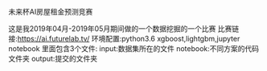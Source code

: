 未来杯AI房屋租金预测竞赛

这是我2019年04月-2019年05月期间做的一个数据挖掘的一个比赛
比赛链接:https://ai.futurelab.tv/
环境配置:python3.6	xgboost,lightgbm,jupyter notebook
里面包含3个文件:
input:数据集所在的文件
notebook:不同方案的代码文件夹
output:提交的文件夹
